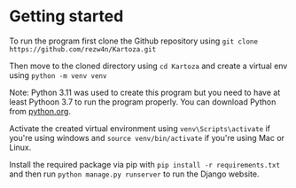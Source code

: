 # Getting started
To run the program first clone the Github repository using ```git clone https://github.com/rezw4n/Kartoza.git```

Then move to the cloned directory using ```cd Kartoza``` and create a virtual env using ```python -m venv venv```

Note: Python 3.11 was used to create this program but you need to have at least Pythoon 3.7 to run the program properly. You can download Python from [python.org](https://www.python.org/downloads/ "python.org").

Activate the created virtual environment using ```venv\Scripts\activate``` if you're using windows and ```source venv/bin/activate``` if you're using Mac or Linux.

Install the required package via pip with ```pip install -r requirements.txt``` and then run ```python manage.py runserver``` to run the Django website.